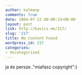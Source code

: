 ```yaml
---
author: kalmanp
comments: true
date: 2004-07-22 00:00:23+00:00
layout: post
link: http://kavics.me/217/
slug: '217'
title: No Content Found
wordpress_id: 217
categories:
- Uncategorized
---
```


ja és persze.."miafasz copyright":)
